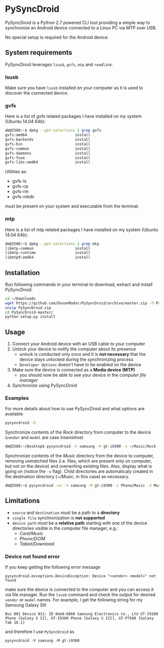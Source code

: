 # PySyncDroid
PySyncDroid is a Python 2.7 powered CLI tool providing a simple way to synchronize an Android device connected to a Linux PC via MTP over USB. 

No special setup is required for the Android device.

## System requirements
PySyncDroid leverages `lsusb`, `gvfs`, `mtp` and `readlink`.

### lsusb
Make sure you have `lsusb` installed on your computer as it is used to discover the connected device.

### gvfs
Here is a list of gvfs related packages I have installed on my system (Ubuntu 14.04 64b):
``` bash
dm@Z580:~$ dpkg --get-selections | grep gvfs
gvfs:amd64					    install
gvfs-backends					install
gvfs-bin					    install
gvfs-common					    install
gvfs-daemons					install
gvfs-fuse					    install
gvfs-libs:amd64					install
```
Utilities as:
 * gvfs-ls
 * gvfs-cp
 * gvfs-rm
 * gvfs-mkdir
 
*must* be present on your system and executable from the terminal.

### mtp
Here is a list of mtp related packages I have installed on my system (Ubuntu 14.04 64b):
``` bash
dm@Z580:~$ dpkg --get-selections | grep mtp
libmtp-common					install
libmtp-runtime					install
libmtp9:amd64					install
```

## Installation
Run following commands in your terminal to download, extract and install PySyncDroid:
``` bash
cd ~/Downloads
wget https://github.com/DusanMadar/PySyncDroid/archive/master.zip -O PySyncDroid.zip
unzip PySyncDroid.zip
cd PySyncDroid-master/
python setup.py install
```
## Usage
1. Connect your Android device with an USB cable to your computer
2. Unlock your device to notify the computer about its presence
    * unlock is conducted only once and it is **not necessary** that the device stays unlocked during the synchronizing process
    * `Developer Options` doesn't have to be enabled on the device
3. Make sure the device is connected as a **Media device (MTP)**
   * you should now be able to see your device in the *computer file manager*
4. Synchronize using PySyncDroid

### Examples
For more details about how to use PySyncDroid and what options are available
``` bash
pysyncdroid -h
```
Synchronize contents of the *Rock* directory from computer to the device (`vendor` and `model` are case insensitive)
``` bash
dm@Z580:~/Desktop$ pysyncdroid -V samsung -M gt-i9300 -s ~/Music/Rock -d Card/Music/Rock
```
Synchronize contents of the *Music* directory from the device to computer, removing unmatched files (i.e. files, which are present only on computer, but not on the device) and overwriting existing files. Also, display what is going on (notice the `-v` flag).
Child directories are automaticaly created in the destination directory (*~/Music*, in this case) as necessary.
``` bash
dm@Z580:~$ pysyncdroid -ov -V samsung -M gt-i9300 -s Phone/Music -d Music -u remove
```

## Limitations
* `source` and `destination` must be a path to a **directory**
* `single file` synchronization is **not supported**
* `device path` must be a **relative path** starting with one of the device directories visible in the computer file manager, e.g.:
    * *Card/Music*
    * *Phone/DCIM*
    * *Tablet/Download*

### Device not found error
If you keep getting the following error message

`pysyncdroid.exceptions.DeviceException: Device "<vendor> <model>" not found`

make sure the device is connected to the computer and you can access it via file manager.
Run the `lsusb` command and check the output for desired `vendor` or `model` names. For example, I get the following string for my Samsung Galaxy SIII

`Bus 001 Device 011: ID 04e8:6860 Samsung Electronics Co., Ltd GT-I9100 Phone [Galaxy S II], GT-I9300 Phone [Galaxy S III], GT-P7500 [Galaxy Tab 10.1]`

and therefore I use `PySyncDroid` as

`pysyncdroid -V samsung -M gt-i9300`
